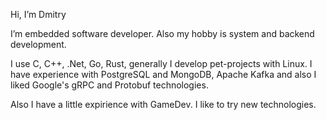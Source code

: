 Hi, I’m Dmitry

I’m embedded software developer.
Also my hobby is system and backend development. 

I use C, C++, .Net, Go, Rust, generally I develop pet-projects with Linux.
I have experience with PostgreSQL and MongoDB, Apache Kafka and also I liked Google's gRPC and Protobuf technologies.

Also I have a little expirience with GameDev.
I like to try new technologies. 
